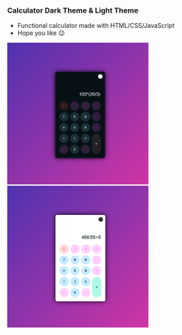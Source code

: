 ### Calculator Dark Theme & Light Theme

* Functional calculator made with HTML/CSS/JavaScript
* Hope you like 😉

<p float="left">
  <img src="/Img/calculatorDark.png" width="325" height="325"/>
  <img src="/Img/calculatorLight.png" width="325" height="325"/> 
</p>